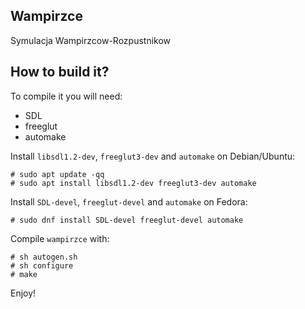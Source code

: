 Wampirzce
---------

Symulacja Wampirzcow-Rozpustnikow

How to build it?
----------------

To compile it you will need:
 * SDL
 * freeglut
 * automake

Install `libsdl1.2-dev`, `freeglut3-dev` and `automake` on Debian/Ubuntu:

    # sudo apt update -qq
    # sudo apt install libsdl1.2-dev freeglut3-dev automake

Install `SDL-devel`, `freeglut-devel` and `automake` on Fedora:

    # sudo dnf install SDL-devel freeglut-devel automake

Compile `wampirzce` with:

    # sh autogen.sh
    # sh configure
    # make

Enjoy!
